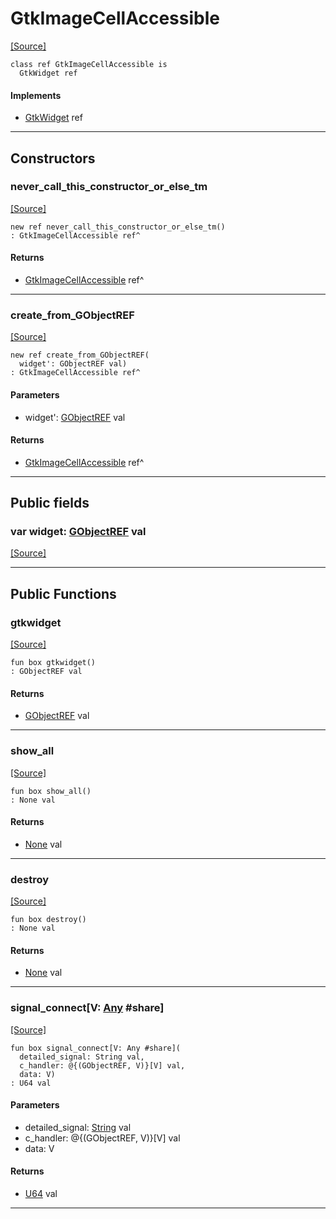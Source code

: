 # GtkImageCellAccessible
<span class="source-link">[[Source]](src/gtk3/GtkImageCellAccessible.md#L6)</span>
```pony
class ref GtkImageCellAccessible is
  GtkWidget ref
```

#### Implements

* [GtkWidget](gtk3-GtkWidget.md) ref

---

## Constructors

### never_call_this_constructor_or_else_tm
<span class="source-link">[[Source]](src/gtk3/GtkImageCellAccessible.md#L10)</span>


```pony
new ref never_call_this_constructor_or_else_tm()
: GtkImageCellAccessible ref^
```

#### Returns

* [GtkImageCellAccessible](gtk3-GtkImageCellAccessible.md) ref^

---

### create_from_GObjectREF
<span class="source-link">[[Source]](src/gtk3/GtkImageCellAccessible.md#L13)</span>


```pony
new ref create_from_GObjectREF(
  widget': GObjectREF val)
: GtkImageCellAccessible ref^
```
#### Parameters

*   widget': [GObjectREF](gtk3-..-gobject-GObjectREF.md) val

#### Returns

* [GtkImageCellAccessible](gtk3-GtkImageCellAccessible.md) ref^

---

## Public fields

### var widget: [GObjectREF](gtk3-..-gobject-GObjectREF.md) val
<span class="source-link">[[Source]](src/gtk3/GtkImageCellAccessible.md#L7)</span>



---

## Public Functions

### gtkwidget
<span class="source-link">[[Source]](src/gtk3/GtkImageCellAccessible.md#L9)</span>


```pony
fun box gtkwidget()
: GObjectREF val
```

#### Returns

* [GObjectREF](gtk3-..-gobject-GObjectREF.md) val

---

### show_all
<span class="source-link">[[Source]](src/gtk3/GtkWidget.md#L4)</span>


```pony
fun box show_all()
: None val
```

#### Returns

* [None](builtin-None.md) val

---

### destroy
<span class="source-link">[[Source]](src/gtk3/GtkWidget.md#L10)</span>


```pony
fun box destroy()
: None val
```

#### Returns

* [None](builtin-None.md) val

---

### signal_connect\[V: [Any](builtin-Any.md) #share\]
<span class="source-link">[[Source]](src/gtk3/GtkWidget.md#L13)</span>


```pony
fun box signal_connect[V: Any #share](
  detailed_signal: String val,
  c_handler: @{(GObjectREF, V)}[V] val,
  data: V)
: U64 val
```
#### Parameters

*   detailed_signal: [String](builtin-String.md) val
*   c_handler: @{(GObjectREF, V)}[V] val
*   data: V

#### Returns

* [U64](builtin-U64.md) val

---

